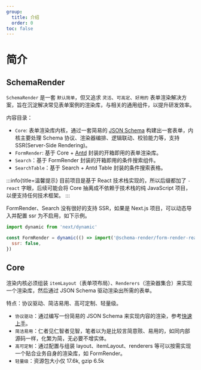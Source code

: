 ```yaml
---
group:
  title: 介绍
  order: 0
toc: false
---
```


# 简介

## SchemaRender

`SchemaRender` 是一套 `默认简单`，但又追求 `灵活`、`可高定`、`好用的` 表单渲染解决方案，旨在沉淀解决常见表单案例的渲染库，与相关的通用组件，以提升研发效率。

内容目录：

- `Core`: 表单渲染库内核，通过一套简易的 [JSON Schema](./003-schema.md) 构建出一套表单，内核主要处理 Schema 协议、渲染器编排、逻辑联动、校验能力等，支持 SSR(Server-Side Rendering)。
- `FormRender`: 基于 Core + [Antd](https://ant.design) 封装的开箱即用的表单渲染库。
- `Search`：基于 FormRender 封装的开箱即用的条件搜索组件。
- `SearchTable`：基于 Search + Antd Table 封装的条件搜索表格。

:::info{title=温馨提示}
目前项目是基于 React 技术栈实现的，所以后缀都加了 `-react` 字眼，后续可能会将 Core 抽离成不依赖于技术栈的纯 JavaScript 项目，以便支持任何技术框架。
:::

FormRender、Search 没有很好的支持 SSR，如果是 Next.js 项目，可以动态导入并配置 ssr 为不启用，如下示例。

```jsx | pure
import dynamic from 'next/dynamic'

const FormRender = dynamic(() => import('@schema-render/form-render-react'), {
  ssr: false,
})
```

## Core

渲染内核必须组装 `itemLayout`（表单项布局）、`Renderers`（渲染器集合）来实现一个渲染库，然后通过 JSON Schema 驱动渲染出所需的表单。

特点：协议驱动、简洁易用、高可定制、轻量级。

- `协议驱动`：通过编写一份简易的 JSON Schema 来实现内容的渲染，参考[快速上手](./002-quick-start.md)。
- `简洁易用`：仁者见仁智者见智，笔者以为是比较言简意赅、易用的，如同内部源码一样，化繁为简，无必要不增实体。
- `高可定制`：通过配置与组装 layout、itemLayout、renderers 等可以按需实现一个贴合业务自身的渲染库，如 FormRender。
- `轻量级`：资源包大小仅 17.6k, gzip 6.5k
